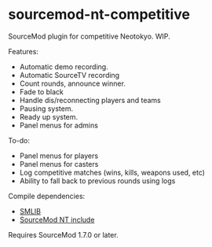sourcemod-nt-competitive
========================

SourceMod plugin for competitive Neotokyo. WIP.

Features:
  - Automatic demo recording.
  - Automatic SourceTV recording
  - Count rounds, announce winner.
  - Fade to black
  - Handle dis/reconnecting players and teams
  - Pausing system.
  - Ready up system.
  - Panel menus for admins

To-do:
  - Panel menus for players
  - Panel menus for casters
  - Log competitive matches (wins, kills, weapons used, etc)
  - Ability to fall back to previous rounds using logs

Compile dependencies:
  - <a target="_blank" href="https://github.com/bcserv/smlib/">SMLIB</a>
  - <a target="_blank" href="https://github.com/softashell/sourcemod-nt-include">SourceMod NT include</a>

Requires SourceMod 1.7.0 or later.
